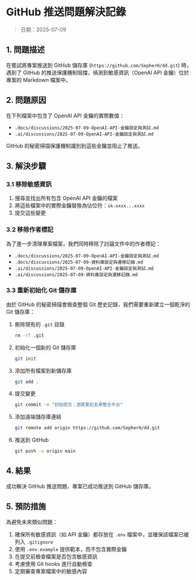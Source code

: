 # GitHub 推送問題解決記錄

> 日期：2025-07-09

## 1. 問題描述

在嘗試將專案推送到 GitHub 儲存庫 (`https://github.com/SepherH/dd.git`) 時，遇到了 GitHub 的推送保護機制阻擋，偵測到敏感資訊（OpenAI API 金鑰）位於專案的 Markdown 檔案中。

## 2. 問題原因

在下列檔案中包含了 OpenAI API 金鑰的實際數值：
- `.docs/discussions/2025-07-09-OpenAI-API-金鑰設定與測試.md`
- `.ai/discussions/2025-07-09-OpenAI-API-金鑰設定與測試.md`

GitHub 的秘密掃描保護機制識別到這些金鑰並阻止了推送。

## 3. 解決步驟

### 3.1 移除敏感資訊

1. 搜尋並找出所有包含 OpenAI API 金鑰的檔案
2. 將這些檔案中的實際金鑰替換為佔位符：`sk-xxxx...xxxx`
3. 提交這些變更

### 3.2 移除作者標記

為了進一步清理專案檔案，我們同時移除了討論文件中的作者標記：
- `.docs/discussions/2025-07-09-OpenAI-API-金鑰設定與測試.md`
- `.docs/discussions/2025-07-09-資料庫設定與遷移記錄.md`
- `.ai/discussions/2025-07-09-OpenAI-API-金鑰設定與測試.md`
- `.ai/discussions/2025-07-09-資料庫設定與遷移記錄.md`

### 3.3 重新初始化 Git 儲存庫

由於 GitHub 的秘密掃描會檢查整個 Git 歷史記錄，我們需要重新建立一個乾淨的 Git 儲存庫：

1. 刪除現有的 `.git` 目錄
   ```bash
   rm -rf .git
   ```

2. 初始化一個新的 Git 儲存庫
   ```bash
   git init
   ```

3. 添加所有檔案到新儲存庫
   ```bash
   git add .
   ```

4. 提交變更
   ```bash
   git commit -m "初始提交：酒駕累犯名單整合平台"
   ```

5. 添加遠端儲存庫連結
   ```bash
   git remote add origin https://github.com/SepherH/dd.git
   ```

6. 推送到 GitHub
   ```bash
   git push -u origin main
   ```

## 4. 結果

成功解決 GitHub 推送問題，專案已成功推送到 GitHub 儲存庫。

## 5. 預防措施

為避免未來類似問題：

1. 確保所有敏感資訊（如 API 金鑰）都存放在 `.env` 檔案中，並確保該檔案已被列入 `.gitignore`
2. 使用 `.env.example` 提供範本，而不包含實際金鑰
3. 在提交前檢查檔案是否包含敏感資訊
4. 考慮使用 Git hooks 進行自動檢查
5. 定期審查專案檔案中的敏感內容
